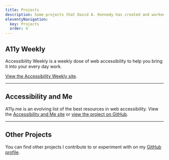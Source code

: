 ```yaml
---
title: Projects
description: Some projects that David A. Kennedy has created and worked on in the past.
eleventyNavigation:
  key: Projects
  order: 4
---
```


## A11y Weekly

Accessibility Weekly is a weekly dose of web accessibility to help you bring it into your every day work.

[View the Accessibility Weekly site](http://a11yweekly.com).

---

## Accessibility and Me

A11y.me is an evolving list of the best resources in web accessibility. View the [Accessibility and Me site](http://a11y.me) or [view the project on GitHub](https://github.com/davidakennedy/a11y.me).

---

## Other Projects

You can find other projects I contribute to or experiment with on my [GitHub profile](https://github.com/davidakennedy).

